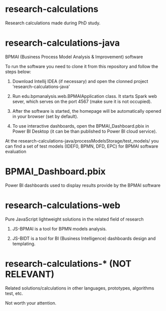 # research-calculations
Research calculations made during PhD study.

# research-calculations-java
BPMAI (Business Process Model Analysis & Improvement) software

To run the software you need to clone it from this repository and follow the steps below:

1. Download Intellij IDEA (if necessary) and open the clonned project 'research-calculations-java'

2. Run edu.bpmanalysis.web.BPMAIApplication class. It starts Spark web sever, which serves on the port 4567 (make sure it is not occupied).

3. After the software is started, the homepage will be automatically opened in your browser (set by default).

4. To use interactive dashboards, open the BPMAI_Dashboard.pbix in Power BI Desktop (it can be than published to Power BI cloud service).

At the research-calculations-java/processModelsStorage/test_models/ you can find a set of test models (IDEF0, BPMN, DFD, EPC) for BPMAI software evaluation

# BPMAI_Dashboard.pbix
Power BI dashboards used to display results provide by the BPMAI software

# research-calculations-web
Pure JavaScript lightweight solutions in the related field of research

1. JS-BPMAI is a tool for BPMN models analysis.

2. JS-BIDT is a tool for BI (Business Intelligence) dashboards design and templating.

# research-calculations-* (NOT RELEVANT)
Related solutions/calculations in other languages, prototypes, algorithms test, etc.

Not worth your attention.
